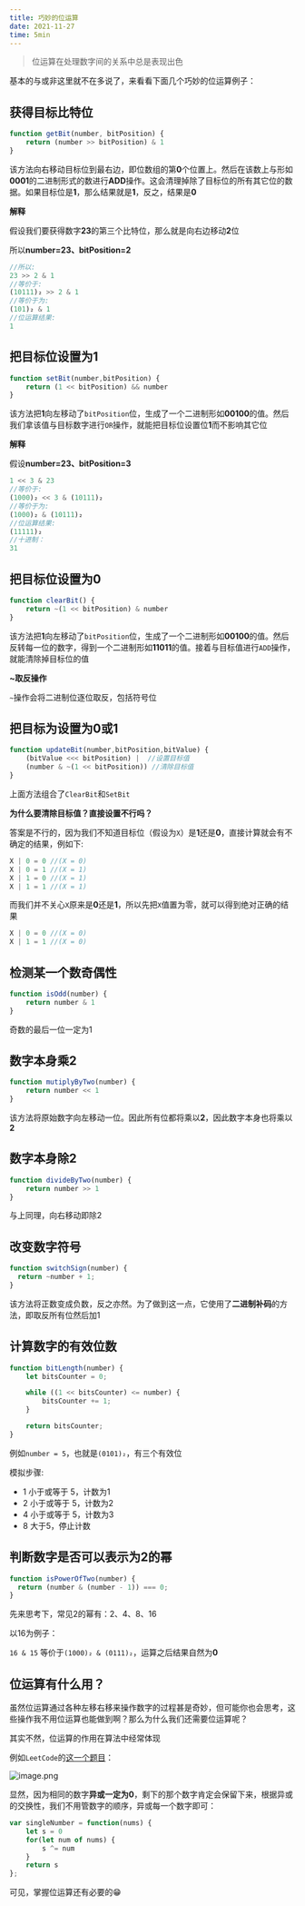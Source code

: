 ```yaml
---
title: 巧妙的位运算
date: 2021-11-27
time: 5min
---
```


>位运算在处理数字间的关系中总是表现出色

基本的与或非这里就不在多说了，来看看下面几个巧妙的位运算例子：

## 获得目标比特位

```javascript
function getBit(number, bitPosition) {
    return (number >> bitPosition) & 1
}
```
该方法向右移动目标位到最右边，即位数组的第**0**个位置上。然后在该数上与形如**0001**的二进制形式的数进行**ADD**操作。这会清理掉除了目标位的所有其它位的数据。如果目标位是**1**，那么结果就是**1**，反之，结果是**0**

**解释**

假设我们要获得数字**23**的第三个比特位，那么就是向右边移动**2**位

所以**number=23、bitPosition=2**

```js
//所以:
23 >> 2 & 1
//等价于:
(10111)₂ >> 2 & 1
//等价于为:
(101)₂ & 1
//位运算结果:
1
```
## 把目标位设置为1

```js
function setBit(number,bitPosition) {
    return (1 << bitPosition) && number
}
```
该方法把**1**向左移动了`bitPosition`位，生成了一个二进制形如**00100**的值。然后我们拿该值与目标数字进行`OR`操作，就能把目标位设置位**1**而不影响其它位

**解释**

假设**number=23、bitPosition=3**

```js
1 << 3 & 23
//等价于:
(1000)₂ << 3 & (10111)₂
//等价于为:
(1000)₂ & (10111)₂
//位运算结果:
(11111)₂
//十进制：
31
```

## 把目标位设置为0

```js
function clearBit() {
    return ~(1 << bitPosition) & number
}
```
该方法把**1**向左移动了`bitPosition`位，生成了一个二进制形如**00100**的值。然后反转每一位的数字，得到一个二进制形如**11011**的值。接着与目标值进行`ADD`操作，就能清除掉目标位的值

**~取反操作**

`~`操作会将二进制位逐位取反，包括符号位

## 把目标为设置为0或1

```js
function updateBit(number,bitPosition,bitValue) {
    (bitValue <<< bitPosition) |  //设置目标值
    (number & ~(1 << bitPosition)) //清除目标值
}
```

上面方法组合了`ClearBit`和`SetBit`

**为什么要清除目标值？直接设置不行吗？**

答案是不行的，因为我们不知道目标位（假设为`X`）是**1**还是**0**，直接计算就会有不确定的结果，例如下:
```js
X | 0 = 0 //(X = 0)
X | 0 = 1 //(X = 1)
X | 1 = 0 //(X = 1)
X | 1 = 1 //(X = 1)
```
而我们并不关心`X`原来是**0**还是**1**，所以先把`X`值置为零，就可以得到绝对正确的结果
```js
X | 0 = 0 //(X = 0)
X | 1 = 1 //(X = 0)
```

## 检测某一个数奇偶性
```js
function isOdd(number) {
    return number & 1
}
```
奇数的最后一位一定为1

## 数字本身乘2
```js
function mutiplyByTwo(number) {
    return number << 1
}
```

该方法将原始数字向左移动一位。因此所有位都将乘以**2**，因此数字本身也将乘以**2**

## 数字本身除2
```js
function divideByTwo(number) {
    return number >> 1
}
```

与上同理，向右移动即除2

## 改变数字符号
```js
function switchSign(number) {
  return ~number + 1;
}
```
该方法将正数变成负数，反之亦然。为了做到这一点，它使用了**二进制补码**的方法，即取反所有位然后加1

## 计算数字的有效位数
```js
function bitLength(number) {
    let bitsCounter = 0;

    while ((1 << bitsCounter) <= number) {
        bitsCounter += 1;
    }

    return bitsCounter;
}
```
例如`number = 5`，也就是`(0101)₂`，有三个有效位

模拟步骤:
* 1 小于或等于 5，计数为1
* 2 小于或等于 5，计数为2
* 4 小于或等于 5，计数为3
* 8 大于5，停止计数

## 判断数字是否可以表示为2的幂
```js
function isPowerOfTwo(number) {
  return (number & (number - 1)) === 0;
}
```
先来思考下，常见2的幂有：2、4、8、16

以16为例子：

`16 & 15` 等价于`(1000)₂ & (0111)₂`，运算之后结果自然为**0**

## 位运算有什么用？

虽然位运算通过各种左移右移来操作数字的过程甚是奇妙，但可能你也会思考，这些操作我不用位运算也能做到啊？那么为什么我们还需要位运算呢？

其实不然，位运算的作用在算法中经常体现

例如`LeetCode`的[这一个题目](https://leetcode-cn.com/problems/single-number/)：


![image.png](https://p1-juejin.byteimg.com/tos-cn-i-k3u1fbpfcp/d98aee61d84c45059c46291050fdb514~tplv-k3u1fbpfcp-watermark.image?)

显然，因为相同的数字**异或一定为0**，剩下的那个数字肯定会保留下来，根据异或的交换性，我们不用管数字的顺序，异或每一个数字即可：

```js
var singleNumber = function(nums) {
    let s = 0
    for(let num of nums) {
        s ^= num
    }
    return s
};
```

可见，掌握位运算还有必要的😁
